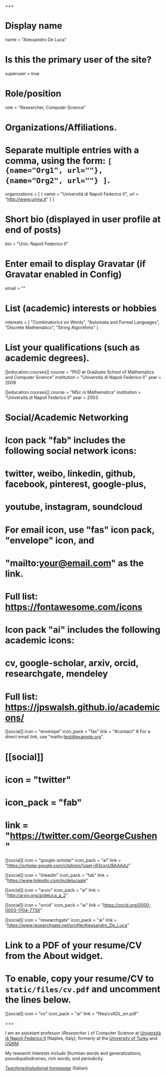 +++
# Display name
name = "Alessandro De Luca"

# Is this the primary user of the site?
superuser = true

# Role/position
role = "Researcher, Computer Science"

# Organizations/Affiliations.
#   Separate multiple entries with a comma, using the form: `[ {name="Org1", url=""}, {name="Org2", url=""} ]`.
organizations = [ { name = "Università di Napoli Federico II", url = "http://www.unina.it" } ]

# Short bio (displayed in user profile at end of posts)
bio = "Univ. Napoli Federico II"

# Enter email to display Gravatar (if Gravatar enabled in Config)
email = ""

# List (academic) interests or hobbies
interests = [
  "Combinatorics on Words",
  "Automata and Formal Languages",
  "Discrete Mathematics",
  "String Algorithms"
]

# List your qualifications (such as academic degrees).
[[education.courses]]
  course = "PhD at Graduate School of Mathematics and Computer Science"
  institution = "Università di Napoli Federico II"
  year = 2008

[[education.courses]]
  course = "MSc in Mathematics"
  institution = "Università di Napoli Federico II"
  year = 2003

# Social/Academic Networking
#
# Icon pack "fab" includes the following social network icons:
#
#   twitter, weibo, linkedin, github, facebook, pinterest, google-plus,
#   youtube, instagram, soundcloud
#
#   For email icon, use "fas" icon pack, "envelope" icon, and
#   "mailto:your@email.com" as the link.
#
#   Full list: https://fontawesome.com/icons
#
# Icon pack "ai" includes the following academic icons:
#
#   cv, google-scholar, arxiv, orcid, researchgate, mendeley
#
#   Full list: https://jpswalsh.github.io/academicons/

[[social]]
  icon = "envelope"
  icon_pack = "fas"
  link = "#contact"  # For a direct email link, use "mailto:test@example.org".

 # [[social]]
 #  icon = "twitter"
 #  icon_pack = "fab"
 #  link = "https://twitter.com/GeorgeCushen"

[[social]]
  icon = "google-scholar"
  icon_pack = "ai"
  link = "https://scholar.google.com/citations?user=R3cxnU8AAAAJ"

[[social]]
  icon = "linkedin"
  icon_pack = "fab"
  link = "https://www.linkedin.com/in/delucaale"

[[social]]
  icon = "arxiv"
  icon_pack = "ai"
  link = "http://arxiv.org/a/deluca_a_2"

[[social]]
  icon = "orcid"
  icon_pack = "ai"
  link = "https://orcid.org/0000-0003-1704-773X"

[[social]]
  icon = "researchgate"
  icon_pack = "ai"
  link = "https://www.researchgate.net/profile/Alessandro_De_Luca"

# Link to a PDF of your resume/CV from the About widget.
# To enable, copy your resume/CV to `static/files/cv.pdf` and uncomment the lines below.
[[social]]
  icon = "cv"
  icon_pack = "ai"
  link = "files/cvADL_en.pdf"

+++

I am an assistant professor (_Researcher_ ) of Computer Science at
[Università di Napoli Federico II](http://www.unina.it/en_GB/home)
(Naples, Italy), formerly at the
[University of Turku](https://www.utu.fi/en) and [UQAM](https://uqam.ca/).

My research interests include Sturmian words and generalizations,
pseudopalindromes, rich words, and periodicity.

*[Teaching/insitutional homepage](https://www.docenti.unina.it/alessandro.deluca)*
(Italian)

